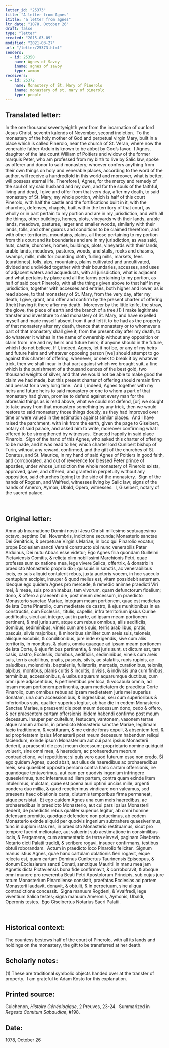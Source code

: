 ```yaml
---
letter_id: "25373"
title: "A letter from Agnes"
ititle: "a letter from agnes"
ltr_date: "1078, October 26"
draft: false
type: "letter"
created: "2015-03-09"
modified: "2021-03-27"
url: "/letter/25373.html"
senders:
  - id: 25350
    name: Agnes of Savoy
    iname: agnes of savoy
    type: woman
receivers:
  - id: 25372
    name: Monastery of St. Mary of Pinerolo
    iname: monastery of st. mary of pinerolo
    type: people
---
```

<h2> Translated letter:</h2><p>In the one thousand seventyeighth year from the incarnation of our lord Jesus Christ, seventh kalends of November, second indiction.&nbsp; To the monastery of the holy mother of God and perpetual virgin Mary, built in a place which is called Pinerolo, near the church of St. Veran, where now the venerable father Arduin is known to be abbot by God’s favor.&nbsp; I Agnes, daughter of the late count William of Poitiers and widow of the former marquis Peter, who am professed from my birth to live by Salic law, spoke as offerer and donor to said monastery; whoever confers anything from their own things on holy and venerable places, according to the word of the author, will receive a hundredfold in this world and moreover, what is better, will possess eternal life. Therefore I, Agnes, for the mercy and remedy of the soul of my said husband and my own, and for the souls of the faithful, living and dead, I give and offer from that very day, after my death, to said monastery of St. Mary, my whole portion, which is half of this court Pinerolo, with half the castle and the fortifications built in it, with the churches, defenses, chapels, built within the territory of that court, as wholly or in part pertain to my portion and are in my jurisdiction, and with all the things, other buildings, homes, plots, vineyards with their lands, arable lands, meadows, pastures, larger and smaller woods, similarly with their lands, tolls, and other guards and conditions to be claimed therefrom, and with other territories, mountains, plains, all those pertaining to my portion from this court and its boundaries and are in my jurisdiction, as was said, huts, castle, churches, homes, buildings, plots, vineyards with their lands, arable lands, meadows, pastures, woods, and stalls, rocks and chasms, swamps, mills, mills for pounding cloth, fulling mills, markets, fees (curationes), tolls, alps, mountains, plains cultivated and uncultivated, divided and undivided together with their boundaries, accesses, and uses of adjacent waters and acqueducts, with all jurisdiction, what is adjacent and what pertains by place and all the farms pertaining to my portion, as half of said court Pinerolo, with all the things given above to that half in my jurisdiction, together with accesses and entries, both higher and lower, as is read above, to that monastery of St. Mary, from the very day, after my death, I give, grant, and offer and confirm by the present charter of offering [their] having it there after my death.&nbsp; Moreover by the little knife, the straw, the glove, the piece of earth and the branch of a tree,(1) I make legitimate transfer and investiture to said monastery of St. Mary, and have expelled myself and made myself absent from it and left it to be had as the property of that monastery after my death, thence that monastery or to whomever a part of that monastery shall give it, from the present day after my death, to do whatever it wishes in the name of ownership without any opposition or claim from&nbsp; me and my heirs and future heirs; if anyone should in the future, which I do not believe. If I, indeed, Agnes, let it not be, or any of my heirs and future heirs and whatever opposing person [we] should attempt to go against this charter of offering, whenever, or seek to break it by whatever trick, then we shall incur in that part against which we brought suit, a fine which is the punishment of a thousand ounces of the best gold, two thousand weights of silver, and that we would not be able to make good the claim we had made, but this present charter of offering should remain firm and persist for a very long time.&nbsp; And I, indeed, Agnes together with my heirs and future heirs to said monastery or one to whom a part of that monastery had given, promise to defend against every man for the aforesaid things as is read above, what we could not defend, [or] we sought to take away from that monastery something by any trick, then we would restore to said monastery those things doubly, as they had improved over time or were valued in the estimation against similar places.&nbsp; And I have raised the parchment, with ink from the earth, given the page to Giselbert, notary of said palace, and asked him to write, moreover confirming what I offered to be strengthened by witnesses.&nbsp; Enacted happily in said place Pinarolo.&nbsp; Sign of the hand of this Agnes, who asked this charter of offering to be made, and it was read to her, which charter lord Cunibert bishop of Turin, without any reward, confirmed, and the gift of the churches of St. Donatus, and St. Maurice, in my hand of said Agnes of Poitiers in good faith, and corroborated, and out of reverence for blessed Peter prince of apostles, under whose jurisdiction the whole monastery of Pinerolo exists, approved, gave, and offered, and granted in perpetuity without any opposition, said churches [going] to the side of the monastery.&nbsp; Sign of the hands of Rogden, and Walfred, witnesses living by Salic law; signs of the hands of Ameron, Aymon, Ubald, Opero, witnesses.&nbsp; I, Giselbert, notary of the sacred palace.</p><p>&nbsp;</p><h2 class="mt-4"> Original letter:</h2><p>Anno ab Incarnatione Domini nostri Jesu Christi millesimo septuagesimo octavo, septimo Cal. Novembris, indictione secunda; Monasterio sanctae Dei Genitricis, &amp; perpetuae Virginis Mariae, in loco qui Pinarolio vocatur, prope Ecclesiam sancti Verani constructo ubi nunc venerabilis Pater Arduinus, Dei nutu Abbas esse videtur; Ego Agnes filia quondam Guillelmi Pictaviensis Comitis, &amp; relicta olim nobilissimi Marchionis Petri, quae professa sum ex natione mea, lege vivere Salica, offertrix, &amp; donatrix in praedicto Monasterio proprio dixi; quisquis in sanctis, ac venerabilibus locis, ex suis aliquid contulerit rebus, juxta auctoris vocem, in hoc saeculo centuplum accipiet, insuper &amp; quod melius est, vitam possidebit aeternam.&nbsp; Ideoque ego quidem Agnes pro mercede, &amp; remedio animae praedicti Viri mei, &amp; meae, suis pro animabus, tam vivorum, quam defunctorum fidelium; dono, &amp; offero a praesenti die, post meum decessum, in praedicto Monasterio sanctae Mariae, integram meam portionem, quae est medietas de ista Corte Pinarolio, cum medietate de castro, &amp; ejus munitionibus in ea constructis, cum Ecclesiis, &nbsp;titulis, capellis, infra territorium ipsius Curiae aedificatis, sicut aut integre, aut in parte, ad ipsam meam portionem pertinent, &amp; mei juris sunt, atque cum rebus omnibus, aliis aedificiis, domibus, sediminibus, vineis cum areis suis, terris arabilibus, pratis, pascuis, silvis majoribus, &amp; minoribus similiter cum areis suis, teloneis, aliisque excubiis, &amp; conditionibus, jure inde exigendis, sive cum aliis territoriis, in montibus, &amp; planis, omnia quaeque ad ipsam meam portionem de ista Corte, &amp; ejus finibus pertinentia, &amp; mei juris sunt, ut dictum est, tam casis, castro, Ecclesiis, domibus, aedificiis, sediminibus, vineis cum areis suis, terris arabilibus, pratis, pascuis, silvis, ac stalatiis, rupis rupinis, ac paludibus, molendinis, baptaleriis, fullatoriis, mercatis, curationibus, teloniis, alpibus, montibus, planis cultis &amp; incultis, divisis, &amp; indivisis una cum finibus, terminibus, accessionibus, &amp; usibus aquarum aquarumque ductibus, cum omni jure adjacentibus, &amp; pertinentibus per loca, &amp; vocabula omnia, ad ipsam meam&nbsp;portionem pertinentia, quam medietatem de praedicta Corte Pinarolio, cum omnibus rebus ad ipsam medietatem juris mei superius donatam, una cum accessionibus, &amp; ingressibus, seu cum superioribus &amp; inferioribus suis, qualiter superius legitur, ab hac die in eodem Monasterio Sanctae Mariae, a praesenti die post meum decessum dono, cedo &amp; offero, &amp; per praesentem cartam offersionis ibidem habendi confirmo post meum decessum. Insuper per cultellum, festucam, vantonem, vasonem terrae atque ramum arboris, in praedicto Monasterio sanctae Mariae, legitimam facio traditionem, &amp; vestituram, &amp; me exinde foras expuli, &amp; absentem feci, &amp; ad proprietatem ipsius Monasterii post meum decessum habendum reliqui faciendum, exinde ipsum Monasterium aut cui pars ipsius Monasterii dederit, a praesenti die post meum decessum; proprietario nomine quidquid voluerit, sine omni mea, &amp; haeredum, ac prohaeredum meorum contradictione, vel repetitione; si quis vero quod futurum esse non credo. Si ego quidem Agnes, quod absit, aut ullus de haeredibus ac prohaeredibus meis, seu quaelibet opposita persona contra hanc cartam offersionis, ire quandoque tentaverimus, aut eam per quodvis ingenium infringere quaesierimus, tunc inferamus ad illam partem, contra quam exinde litem intulerimus, mulctam, quae est poena auri optimi uncias mille, argenti pondera duo millia, &amp; quod repetierimus vindicare non valeamus, sed praesens haec oblationis carta, diuturnis temporibus firma permaneat, atque persistat.&nbsp; Et ego quidem Agnes una cum meis haeredibus, ac prohaeredibus in praedicto Monasterio, aut cui pars ipsius Monasterii dederit, de praedictis rebus qualiter superius legitur, ab omni homine defensare promitto, quodque defendere non potuerimus, ab eodem Monasterio exinde aliquid per quodvis ingenium subtrahere quaesiverimus, tunc in duplum istas res, in praedicto Monasterio restituamus, sicut pro tempore fuerint melioratae, aut valuerint sub aestimatione in consimilibus locis, &amp; Pergamena, cum atramentario de terra elevavi, paginam Giseberto Notario dicti Palatii tradidi, &amp; scribere rogavi, insuper confirmans, testibus obtuli roborandam.&nbsp; Actum in praedicto&nbsp;loco Pinarolio feliciter.&nbsp; Signum manus istius Agnes, quae hanc cartulam oblationis fieri rogavit, eique relecta est, quam cartam Dominus Cunibertus Taurinensis Episcopus, &amp; donum Ecclesiarum sancti Donati, sanctique Mauritii in manu mea jam Agnetis dicta Pictaviensis bona fide confirmavit, &amp;&nbsp;corroboravit, &amp; absque omni munere pro reverentia Beati Petri Apostolorum Principis, sub cujus jure totum Monasterium Pinaroliense consistit, praefatas Ecclesias ad partem Monasterii laudavit, donavit, &amp; obtulit, &amp; in perpetuum, sine aliqua contradictione concessit.&nbsp; Signa manuum Rogdeni, &amp; Vvalfredi, lege viventium Salica testes; signa manuum Ameronis, Aymonis, Ubaldi, Operonis testes.&nbsp; Ego Giselbertus Notarius Sacri Palatii.&nbsp;</p><p>&nbsp;</p><h2 class="mt-4"> Historical context:</h2><p>The countess bestows half of the court of Pinerolo, with all its lands and holdings on the monastery, the gift to be transferred at her death.</p><h2 class="mt-4"> Scholarly notes:</h2><p>(1)&nbsp;<span>These are&nbsp;traditional symbolic objects handed over at the transfer of property. &nbsp;I am grateful to Adam Kosto for this explanation.</span></p><h2 class="mt-4"> Printed source:</h2><p>Guichenon, <i>Histoire Généalogique</i>, 2 Preuves, 23-24.&nbsp; Summarized in <i>Regesta Comitum Sabaudiae</i>, #198.</p><h2 class="mt-4"> Date:</h2>1078, October 26